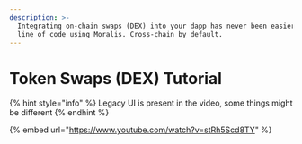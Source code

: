 ```yaml
---
description: >-
  Integrating on-chain swaps (DEX) into your dapp has never been easier. One
  line of code using Moralis. Cross-chain by default.
---
```


# Token Swaps (DEX) Tutorial

{% hint style="info" %}
Legacy UI is present in the video, some things might be different
{% endhint %}

{% embed url="https://www.youtube.com/watch?v=stRh5Scd8TY" %}
